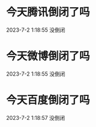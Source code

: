 # 今天腾讯倒闭了吗

2023-7-2 1:18:55 没倒闭

# 今天微博倒闭了吗

2023-7-2 1:18:55 没倒闭

# 今天百度倒闭了吗

2023-7-2 1:18:57 没倒闭

